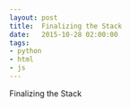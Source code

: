 ```yaml
---
layout: post
title:  Finalizing the Stack
date:   2015-10-28 02:00:00
tags:
- python
- html
- js
---
```


Finalizing the Stack

